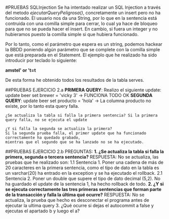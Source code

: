 #PRUEBAS SQLInjection
Se ha intentado realizar un SQL Injection a través del metodo _ejecutarQueryPeligrosa()_, concretamente un insert pero no ha funcionado.
El usuario nos da una String, por lo que en la sentencia está contruida con una comilla simple para cerrar,
lo cual ya hace de bloqueo para que no se pueda hacer el insert. En cambio, si fuera un integer y
no hubieramos puesto la comilla simple si que hubiera funcionado.
    
Por lo tanto, como el parámetro que espera es un string, podemos hackear la BBDD poniendo algún parámetro
que se complete con la comilla simple que está preparada en el Statement. El ejemplo que he realizado ha sido
introducir por teclado lo siguiente:
    
**amstel' or 't=t**
    
De esta forma he obtenido todos los resultados de la tabla serves.

##PRUEBAS EJERCICIO 2.a
    **PRIMERA QUERY**: Realizo el siguiente update: update beer set brewer = 'vicky 3' -> FUNCIONA TODO OK
    **SEGUNDA QUERY**: update beer set producto = 'hola' -> La columna producto no existe, por lo tanto esta query falla.
    
    ¿Se actualiza la tabla si falla la primera sentencia? Si la primera query falla, no se ejecuta el update
    
    ¿Y si falla la segunda se actualiza la primera?
    Si la segunda prueba falla, el primer update que ha funcionado correctamente ha quedado grabado,
    mientras que el segundo que se ha lanzado no se ha ejecutado.
##PRUEBAS EJERCICIO 2.b
    PREGUNTAS:
    **1. ¿Se actualiza la tabla si falla la primera, segunda o tercera sentencia?**
    RESPUESTA: No se actualiza, las pruebas que he realizado son:
        1.1 Sentencia 1. Poner una cadena de más de 20 caracteres en la primera sentencia, como el
    tipo de dato en la tabla es un varchar(20) ha entrado en la exception y se ha ejecutado el rollback.
        2.1 Sentencia 2. Poner un double que supere el tipo de dato decimal (5,2). No ha guardado el update
    de la sentencia 1, ha hecho rollback de todo.
    **2. ¿Y si se ejecuta correctamente las tres primeras sentencias que forman
    parte de la transacción y falla la última qué ocurre?**
    RESPUESTA: No se actualiza, la prueba que hecho es desconectar el programa antes de ejecutar la ultima query
    3. ¿Qué ocurre si dejas el autocommit a false y ejecutas el apartado b y luego el a?
